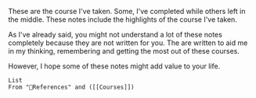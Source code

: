 ---
---
These are the course I've taken. Some, I've completed while others left in the middle. These notes include the highlights of the course I've taken. 

As I've already said, you might not understand a lot of these notes completely because they are not written for you. The are written to aid me in my thinking, remembering and getting the most out of these courses. 

However, I hope some of these notes might add value to your life.

```dataview
List 
From "🌻References" and ([[Courses]])
```
